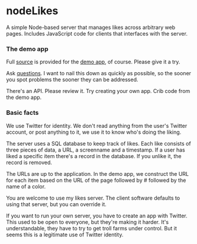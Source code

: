 # nodeLikes

A simple Node-based server that manages likes across arbitrary web pages. Includes JavaScript code for clients that interfaces with the server.

### The demo app

Full <a href="https://github.com/scripting/likes/tree/master/browser">source</a> is provided for the <a href="http://scripting.com/code/nodelikes/client/">demo app</a>, of course. Please give it a try. 

Ask <a href="https://github.com/scripting/likes/issues">questions</a>. I want to nail this down as quickly as possible, so the sooner you spot problems the sooner they can be addressed.

There's an API. Please review it. Try creating your own app. Crib code from the demo app. 

### Basic facts

We use Twitter for identity. We don't read anything from the user's Twitter account, or post anything to it, we use it  to know who's doing the liking. 

The server uses a SQL database to keep track of likes. Each like consists of three pieces of data, a URL, a screenname and a timestamp. If a user has liked a specific item there's a record in the database. If you unlike it, the record is removed. 

The URLs are up to the application. In the demo app, we construct the URL for each item based on the URL of the page followed by # followed by the name of a color. 

You are welcome to use my likes server. The client software defaults to using that server, but you can override it.

If you want to run your own server, you have to create an app with Twitter. This used to be open to everyone, but they're making it harder. It's understandable, they have to try to get troll farms under control. But it seems this is a legitimate use of Twitter identity. 

